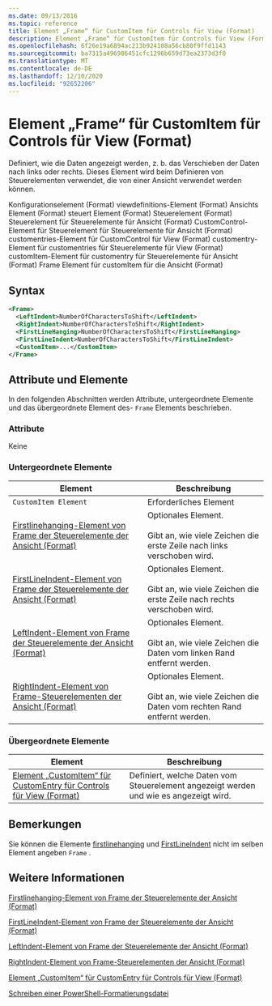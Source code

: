 ```yaml
---
ms.date: 09/13/2016
ms.topic: reference
title: Element „Frame“ für CustomItem für Controls für View (Format)
description: Element „Frame“ für CustomItem für Controls für View (Format)
ms.openlocfilehash: 6f26e19a6894ac213b924108a56cb80f9ffd1143
ms.sourcegitcommit: ba7315a496986451cfc1296b659d73ea2373d3f0
ms.translationtype: MT
ms.contentlocale: de-DE
ms.lasthandoff: 12/10/2020
ms.locfileid: "92652206"
---
```

# <a name="frame-element-for-customitem-for-controls-for-view-format"></a>Element „Frame“ für CustomItem für Controls für View (Format)

Definiert, wie die Daten angezeigt werden, z. b. das Verschieben der Daten nach links oder rechts. Dieses Element wird beim Definieren von Steuerelementen verwendet, die von einer Ansicht verwendet werden können.

Konfigurationselement (Format) viewdefinitions-Element (Format) Ansichts Element (Format) steuert Element (Format) Steuerelement (Format) Steuerelement für Steuerelemente für Ansicht (Format) CustomControl-Element für Steuerelement für Steuerelemente für Ansicht (Format) customentries-Element für CustomControl für View (Format) customentry-Element für customentries für Steuerelemente für View (Format) customItem-Element für customentry für Steuerelemente für Ansicht (Format) Frame Element für customItem für die Ansicht (Format)

## <a name="syntax"></a>Syntax

```xml
<Frame>
  <LeftIndent>NumberOfCharactersToShift</LeftIndent>
  <RightIndent>NumberOfCharactersToShift</RightIndent>
  <FirstLineHanging>NumberOfCharactersToShift</FirstLineHanging>
  <FirstLineIndent>NumberOfCharactersToShift</FirstLineIndent>
  <CustomItem>...</CustomItem>
</Frame>
```

## <a name="attributes-and-elements"></a>Attribute und Elemente

In den folgenden Abschnitten werden Attribute, untergeordnete Elemente und das übergeordnete Element des- `Frame` Elements beschrieben.

### <a name="attributes"></a>Attribute

Keine

### <a name="child-elements"></a>Untergeordnete Elemente

|Element|Beschreibung|
|-------------|-----------------|
|`CustomItem Element`|Erforderliches Element|
|[Firstlinehanging-Element von Frame der Steuerelemente der Ansicht (Format)](./firstlinehanging-element-for-frame-for-controls-for-view-format.md)|Optionales Element.<br /><br /> Gibt an, wie viele Zeichen die erste Zeile nach links verschoben wird.|
|[FirstLineIndent-Element von Frame der Steuerelemente der Ansicht (Format)](./firstlineindent-element-for-frame-for-controls-for-view-format.md)|Optionales Element.<br /><br /> Gibt an, wie viele Zeichen die erste Zeile nach rechts verschoben wird.|
|[LeftIndent-Element von Frame der Steuerelemente der Ansicht (Format)](./leftindent-element-for-frame-for-controls-for-view-format.md)|Optionales Element.<br /><br /> Gibt an, wie viele Zeichen die Daten vom linken Rand entfernt werden.|
|[RightIndent-Element von Frame-Steuerelementen der Ansicht (Format)](./rightindent-element-for-frame-for-controls-for-view-format.md)|Optionales Element.<br /><br /> Gibt an, wie viele Zeichen die Daten vom rechten Rand entfernt werden.|

### <a name="parent-elements"></a>Übergeordnete Elemente

|Element|Beschreibung|
|-------------|-----------------|
|[Element „CustomItem“ für CustomEntry für Controls für View (Format)](./customitem-element-for-customentry-for-controls-for-view-format.md)|Definiert, welche Daten vom Steuerelement angezeigt werden und wie es angezeigt wird.|

## <a name="remarks"></a>Bemerkungen

Sie können die Elemente [firstlinehanging](./firstlinehanging-element-for-frame-for-controls-for-view-format.md) und [FirstLineIndent](./firstlineindent-element-for-frame-for-controls-for-view-format.md) nicht im selben Element angeben `Frame` .

## <a name="see-also"></a>Weitere Informationen

[Firstlinehanging-Element von Frame der Steuerelemente der Ansicht (Format)](./firstlinehanging-element-for-frame-for-controls-for-view-format.md)

[FirstLineIndent-Element von Frame der Steuerelemente der Ansicht (Format)](./firstlineindent-element-for-frame-for-controls-for-view-format.md)

[LeftIndent-Element von Frame der Steuerelemente der Ansicht (Format)](./leftindent-element-for-frame-for-controls-for-view-format.md)

[RightIndent-Element von Frame-Steuerelementen der Ansicht (Format)](./rightindent-element-for-frame-for-controls-for-view-format.md)

[Element „CustomItem“ für CustomEntry für Controls für View (Format)](./customitem-element-for-customentry-for-controls-for-view-format.md)

[Schreiben einer PowerShell-Formatierungsdatei](./writing-a-powershell-formatting-file.md)
